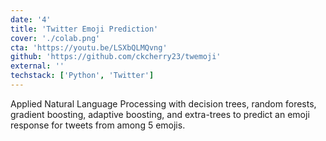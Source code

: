 ```yaml
---
date: '4'
title: 'Twitter Emoji Prediction'
cover: './colab.png'
cta: 'https://youtu.be/LSXbQLMQvng'
github: 'https://github.com/ckcherry23/twemoji'
external: ''
techstack: ['Python', 'Twitter']
---
```


Applied Natural Language Processing with decision trees, random forests, gradient boosting, adaptive boosting, and extra-trees to predict an emoji response for tweets from among 5 emojis.
